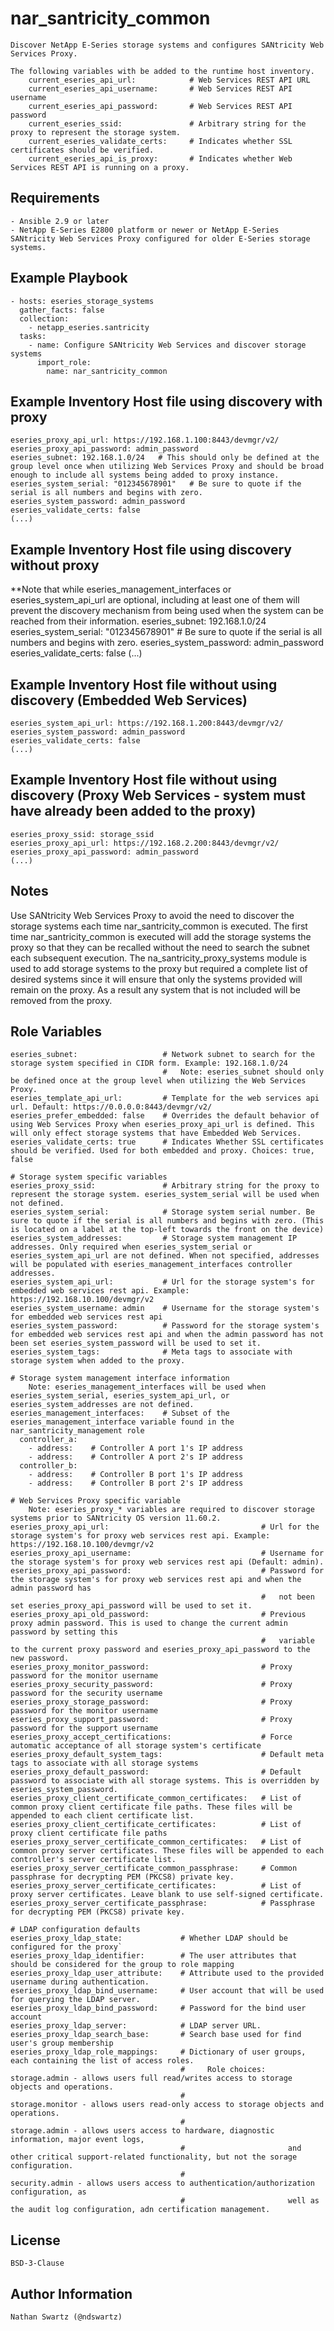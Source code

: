 nar_santricity_common
=====================
    Discover NetApp E-Series storage systems and configures SANtricity Web Services Proxy.

    The following variables with be added to the runtime host inventory.
        current_eseries_api_url:            # Web Services REST API URL
        current_eseries_api_username:       # Web Services REST API username
        current_eseries_api_password:       # Web Services REST API password
        current_eseries_ssid:               # Arbitrary string for the proxy to represent the storage system.
        current_eseries_validate_certs:     # Indicates whether SSL certificates should be verified.
        current_eseries_api_is_proxy:       # Indicates whether Web Services REST API is running on a proxy.


Requirements
------------
    - Ansible 2.9 or later
    - NetApp E-Series E2800 platform or newer or NetApp E-Series SANtricity Web Services Proxy configured for older E-Series storage systems.


Example Playbook
----------------
    - hosts: eseries_storage_systems
      gather_facts: false
      collection:
        - netapp_eseries.santricity
      tasks:
        - name: Configure SANtricity Web Services and discover storage systems 
          import_role:
            name: nar_santricity_common


Example Inventory Host file using discovery with proxy
------------------------------------------------------
    eseries_proxy_api_url: https://192.168.1.100:8443/devmgr/v2/
    eseries_proxy_api_password: admin_password
    eseries_subnet: 192.168.1.0/24   # This should only be defined at the group level once when utilizing Web Services Proxy and should be broad enough to include all systems being added to proxy instance.
    eseries_system_serial: "012345678901"   # Be sure to quote if the serial is all numbers and begins with zero.
    eseries_system_password: admin_password
    eseries_validate_certs: false
    (...)


Example Inventory Host file using discovery without proxy
---------------------------------------------------------
**Note that while eseries_management_interfaces or eseries_system_api_url are optional, including at least one of them will prevent the discovery mechanism from being used when the system can be reached from their information.
    eseries_subnet: 192.168.1.0/24
    eseries_system_serial: "012345678901"   # Be sure to quote if the serial is all numbers and begins with zero.
    eseries_system_password: admin_password
    eseries_validate_certs: false
    (...)


Example Inventory Host file without using discovery (Embedded Web Services)
---------------------------------------------------------------------------
    eseries_system_api_url: https://192.168.1.200:8443/devmgr/v2/
    eseries_system_password: admin_password
    eseries_validate_certs: false
    (...)


Example Inventory Host file without using discovery (Proxy Web Services - system must have already been added to the proxy)
------------------------------------------------------------------------
    eseries_proxy_ssid: storage_ssid
    eseries_proxy_api_url: https://192.168.2.200:8443/devmgr/v2/
    eseries_proxy_api_password: admin_password
    (...)


Notes
-----
Use SANtricity Web Services Proxy to avoid the need to discover the storage systems each time nar_santricity_common is executed. The first time nar_santricity_common is executed will add the storage systems the proxy so that they can be recalled without the need to search the subnet each subsequent execution.
The na_santricity_proxy_systems module is used to add storage systems to the proxy but required a complete list of desired systems since it will ensure that only the systems provided will remain on the proxy. As a result any system that is not included will be removed from the proxy.

Role Variables
--------------
    eseries_subnet:                   # Network subnet to search for the storage system specified in CIDR form. Example: 192.168.1.0/24
                                      #   Note: eseries_subnet should only be defined once at the group level when utilizing the Web Services Proxy.
    eseries_template_api_url:         # Template for the web services api url. Default: https://0.0.0.0:8443/devmgr/v2/
    eseries_prefer_embedded: false    # Overrides the default behavior of using Web Services Proxy when eseries_proxy_api_url is defined. This will only effect storage systems that have Embedded Web Services.
    eseries_validate_certs: true      # Indicates Whether SSL certificates should be verified. Used for both embedded and proxy. Choices: true, false

    # Storage system specific variables
    eseries_proxy_ssid:               # Arbitrary string for the proxy to represent the storage system. eseries_system_serial will be used when not defined.
    eseries_system_serial:            # Storage system serial number. Be sure to quote if the serial is all numbers and begins with zero. (This is located on a label at the top-left towards the front on the device)
    eseries_system_addresses:         # Storage system management IP addresses. Only required when eseries_system_serial or eseries_system_api_url are not defined. When not specified, addresses will be populated with eseries_management_interfaces controller addresses.
    eseries_system_api_url:           # Url for the storage system's for embedded web services rest api. Example: https://192.168.10.100/devmgr/v2
    eseries_system_username: admin    # Username for the storage system's for embedded web services rest api
    eseries_system_password:          # Password for the storage system's for embedded web services rest api and when the admin password has not been set eseries_system_password will be used to set it.
    eseries_system_tags:              # Meta tags to associate with storage system when added to the proxy.

    # Storage system management interface information
        Note: eseries_management_interfaces will be used when eseries_system_serial, eseries_system_api_url, or eseries_system_addresses are not defined.
    eseries_management_interfaces:    # Subset of the eseries_management_interface variable found in the nar_santricity_management role
      controller_a:
        - address:    # Controller A port 1's IP address
        - address:    # Controller A port 2's IP address
      controller_b:
        - address:    # Controller B port 1's IP address
        - address:    # Controller B port 2's IP address

    # Web Services Proxy specific variable
        Note: eseries_proxy_* variables are required to discover storage systems prior to SANtricity OS version 11.60.2.
    eseries_proxy_api_url:                                  # Url for the storage system's for proxy web services rest api. Example: https://192.168.10.100/devmgr/v2
    eseries_proxy_api_username:                             # Username for the storage system's for proxy web services rest api (Default: admin).
    eseries_proxy_api_password:                             # Password for the storage system's for proxy web services rest api and when the admin password has
                                                            #   not been set eseries_proxy_api_password will be used to set it.
    eseries_proxy_api_old_password:                         # Previous proxy admin password. This is used to change the current admin password by setting this
                                                            #   variable to the current proxy password and eseries_proxy_api_password to the new password.
    eseries_proxy_monitor_password:                         # Proxy password for the monitor username
    eseries_proxy_security_password:                        # Proxy password for the security username
    eseries_proxy_storage_password:                         # Proxy password for the monitor username
    eseries_proxy_support_password:                         # Proxy password for the support username
    eseries_proxy_accept_certifications:                    # Force automatic acceptance of all storage system's certificate
    eseries_proxy_default_system_tags:                      # Default meta tags to associate with all storage systems
    eseries_proxy_default_password:                         # Default password to associate with all storage systems. This is overridden by eseries_system_password.
    eseries_proxy_client_certificate_common_certificates:   # List of common proxy client certificate file paths. These files will be appended to each client certificate list.
    eseries_proxy_client_certificate_certificates:          # List of proxy client certificate file paths
    eseries_proxy_server_certificate_common_certificates:   # List of common proxy server certificates. These files will be appended to each controller's server certificate list.
    eseries_proxy_server_certificate_common_passphrase:     # Common passphrase for decrypting PEM (PKCS8) private key.
    eseries_proxy_server_certificate_certificates:          # List of proxy server certificates. Leave blank to use self-signed certificate.
    eseries_proxy_server_certificate_passphrase:            # Passphrase for decrypting PEM (PKCS8) private key.

    # LDAP configuration defaults
    eseries_proxy_ldap_state:             # Whether LDAP should be configured for the proxy`
    eseries_proxy_ldap_identifier:        # The user attributes that should be considered for the group to role mapping
    eseries_proxy_ldap_user_attribute:    # Attribute used to the provided username during authentication.
    eseries_proxy_ldap_bind_username:     # User account that will be used for querying the LDAP server.
    eseries_proxy_ldap_bind_password:     # Password for the bind user account
    eseries_proxy_ldap_server:            # LDAP server URL.
    eseries_proxy_ldap_search_base:       # Search base used for find user's group membership
    eseries_proxy_ldap_role_mappings:     # Dictionary of user groups, each containing the list of access roles.
                                          #     Role choices: storage.admin - allows users full read/writes access to storage objects and operations.
                                          #                   storage.monitor - allows users read-only access to storage objects and operations.
                                          #                   storage.admin - allows users access to hardware, diagnostic information, major event logs,
                                          #                       and other critical support-related functionality, but not the sorage configuration.
                                          #                   security.admin - allows users access to authentication/authorization configuration, as
                                          #                       well as the audit log configuration, adn certification management.


License
-------
    BSD-3-Clause


Author Information
------------------
    Nathan Swartz (@ndswartz)
